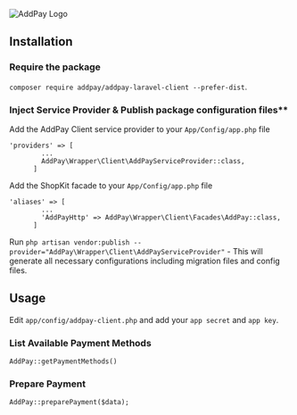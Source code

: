 ![AddPay Logo](http://i.imgur.com/jPCaBUK.png "AddPay Logo")

## Installation

### Require the package

`composer require addpay/addpay-laravel-client --prefer-dist`.

### Inject Service Provider & Publish package configuration files**

Add the AddPay Client service provider to your `App/Config/app.php` file

```
'providers' => [
        ...        
        AddPay\Wrapper\Client\AddPayServiceProvider::class,
      ]
```

Add the ShopKit facade to your `App/Config/app.php` file

```
'aliases' => [
        ...        
        'AddPayHttp' => AddPay\Wrapper\Client\Facades\AddPay::class,
      ]
```

Run `php artisan vendor:publish --provider="AddPay\Wrapper\Client\AddPayServiceProvider"` - This will generate all necessary configurations including migration files and config files.

## Usage

Edit `app/config/addpay-client.php` and add your `app secret` and `app key`.

### List Available Payment Methods
`AddPay::getPaymentMethods()`

### Prepare Payment
`AddPay::preparePayment($data);`

